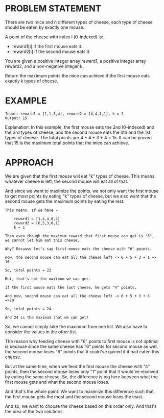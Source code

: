# PROBLEM STATEMENT

There are two mice and n different types of cheese, each type of cheese should be eaten by exactly one mouse.

A point of the cheese with index i (0-indexed) is:

 - reward1[i] if the first mouse eats it.
 - reward2[i] if the second mouse eats it.

You are given a positive integer array reward1, a positive integer array reward2, and a non-negative integer k.

Return the maximum points the mice can achieve if the first mouse eats exactly k types of cheese.

# EXAMPLE

    Input: reward1 = [1,1,3,4], reward2 = [4,4,1,1], k = 2
    Output: 15

Explanation: In this example, the first mouse eats the 2nd (0-indexed) and the 3rd types of cheese, and the second mouse eats the 0th and the 1st types of cheese.
The total points are 4 + 4 + 3 + 4 = 15.
It can be proven that 15 is the maximum total points that the mice can achieve.

# APPROACH

We are given that the first mouse will eat "k" types of cheese. This means, whatever cheese is left, the second mouse will eat all of that.

And since we want to maximize the points, we not only want the first mouse to get most points by eating "k" types of cheese, but we also want that the second mouse gets the maximum points by eating the rest.

	This means, If we have - 
	
		reward1 = [1,4,4,6,4]
		reward2 = [6,5,3,6,1]
		k = 1
		
	Then even though the maximum reward that first mouse can get is "6", we cannot let him eat this cheese.
	
	Why? Because let's say first mouse eats the cheese with "6" points.

	now, the second mouse can eat all the cheese left -> 6 + 5 + 3 + 1 => 16
	
	So, total points = 22
	
	But, that's not the maximum we can get.
	
	If the first mouse eats the last cheese, he gets "4" points.

	And now, second mouse can eat all the cheese left -> 6 + 5 + 3 + 6 =>20
	
	So, total points = 24
	
	And 24 is the maximum that we can get!
	
So, we cannot simply take the maximum from one list. We also have to consider the values in the other list.

The reason why feeding cheese with "6" points to first mouse is not optimal is because since the same cheese has "6" points for second mouse as well, the second mouse loses "6" points that it could've gained if it had eaten this cheese. 

But at the same time, when we feed the first mouse the cheese with "4" points, then the second mouse loses only "1" point that it would've received by eating the same cheese. So, the difference is big here between what the first mouse gets and what the second mouse loses.

And that's the whole point. We want to maximize this difference such that the first mouse gets the most and the second mouse loses the least.

And so, we want to choose the cheese based on this order only. And that's the idea of the two solutions.